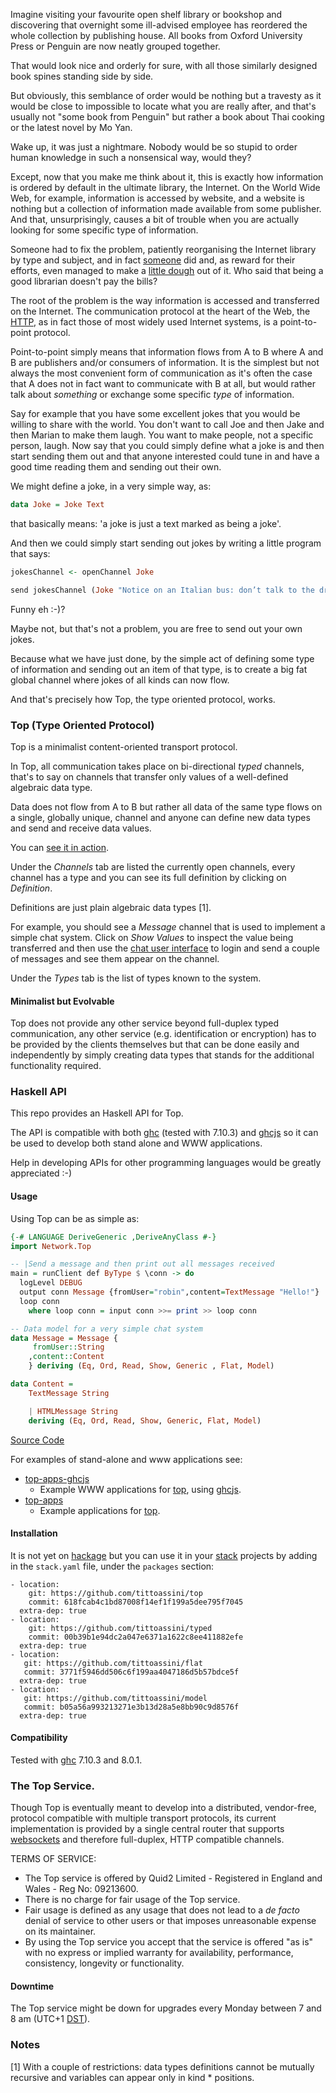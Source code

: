 
Imagine visiting your favourite open shelf library or bookshop and discovering that overnight some ill-advised employee has reordered the whole collection by publishing house. All books from Oxford University Press or Penguin are now neatly grouped together.

That would look nice and orderly for sure, with all those similarly designed book spines standing side by side.

But obviously, this semblance of order would be nothing but a travesty as it would be close to impossible to locate what you are really after, and that's usually not "some book from Penguin" but rather a book about Thai cooking or the latest novel by Mo Yan.

Wake up, it was just a nightmare. Nobody would be so stupid to order human knowledge in such a nonsensical way, would they?

Except, now that you make me think about it, this is exactly how information is ordered by default in the ultimate library, the Internet. On the World Wide Web, for example, information is accessed by website, and a website is nothing but a collection of information made available from some publisher. And that, unsurprisingly, causes a bit of trouble when you are actually looking for some specific type of information.

Someone had to fix the problem, patiently reorganising the Internet library by type and subject, and in fact [someone](http://google.com) did and, as reward for their efforts, even managed to make a [little dough](http://finance.yahoo.com/q?s=GOOG) out of it. Who said that being a good librarian doesn't pay the bills?

The root of the problem is the way information is accessed and transferred on the Internet. The communication protocol at the heart of the Web, the [HTTP](https://en.wikipedia.org/wiki/Hypertext_Transfer_Protocol), as in fact those of most widely used Internet systems, is a point-to-point protocol.

Point-to-point simply means that information flows from A to B where A and B are publishers and/or consumers of information. It is the simplest but not always the most convenient form of communication as it's often the case that A does not in fact want to communicate with B at all, but would rather talk about *something* or exchange some specific *type* of information.

Say for example that you have some excellent jokes that you would be willing to share with the world. You don't want to call Joe and then Jake and then Marian to make them laugh. You want to make people, not a specific person, laugh. Now say that you could simply define what a joke is and then start sending them out and that anyone interested could tune in and have a good time reading them and sending out their own.

We might define a joke, in a very simple way, as:

```haskell
data Joke = Joke Text
````

that basically means: 'a joke is just a text marked as being a joke'.

And then we could simply start sending out jokes by writing a little program that says:

```haskell
jokesChannel <- openChannel Joke 

send jokesChannel (Joke "Notice on an Italian bus: don’t talk to the driver, he needs his hands.")
```
Funny eh :-)? 

Maybe not, but that's not a problem, you are free to send out your own jokes.

Because what we have just done, by the simple act of defining some type of information and sending out an item of that type, is to create a big fat global channel where jokes of all kinds can now flow.

And that's precisely how Top, the type oriented protocol, works.

### Top (Type Oriented Protocol)

Top is a minimalist content-oriented transport protocol.

In Top, all communication takes place on bi-directional *typed* channels, that's to say on channels that transfer only values of a well-defined algebraic data type.

Data does not flow from A to B but rather all data of the same type flows on a single, globally unique, channel and anyone can define new data types and send and receive data values.

You can [see it in action](http://quid2.org/app/ui).

Under the *Channels* tab are listed the currently open channels, every channel has a type and you can see its full definition by clicking on *Definition*.

Definitions are just plain algebraic data types [1].

For example, you should see a *Message* channel that is used to implement a simple chat system. Click on *Show Values* to inspect the value being transferred and then use the [chat user interface](http://quid2.org/app/chat) to login and send a couple of messages and see them appear on the channel.

Under the *Types* tab is the list of types known to the system.

#### Minimalist but Evolvable

Top does not provide any other service beyond full-duplex typed communication, any other service (e.g. identification or encryption) has to be provided by the clients themselves but that can be done easily and independently by simply creating data types that stands for the additional functionality required.

### Haskell API

This repo provides an Haskell API for Top.

The API is compatible with both [ghc](https://www.haskell.org/ghc/) (tested with 7.10.3) and [ghcjs](https://github.com/ghcjs/ghcjs) so it can be used to develop both stand alone and WWW applications.

Help in developing APIs for other programming languages would be greatly appreciated :-)

#### Usage

Using Top can be as simple as:

```haskell
{-# LANGUAGE DeriveGeneric ,DeriveAnyClass #-}
import Network.Top

-- |Send a message and then print out all messages received
main = runClient def ByType $ \conn -> do
  logLevel DEBUG
  output conn Message {fromUser="robin",content=TextMessage "Hello!"}
  loop conn
    where loop conn = input conn >>= print >> loop conn

-- Data model for a very simple chat system
data Message = Message {
     fromUser::String
    ,content::Content
    } deriving (Eq, Ord, Read, Show, Generic , Flat, Model)

data Content =
    TextMessage String

    | HTMLMessage String
    deriving (Eq, Ord, Read, Show, Generic, Flat, Model)
```
[Source Code](https://github.com/tittoassini/top-apps/blob/master/app/hello.hs)

For examples of stand-alone and www applications see:

* [top-apps-ghcjs](https://github.com/tittoassini/top-apps-ghcjs)
  * Example WWW applications for [top](https://github.com/tittoassini/top), using [ghcjs](https://github.com/ghcjs/ghcjs).
* [top-apps](https://github.com/tittoassini/top-apps)
  * Example applications for [top](https://github.com/tittoassini/top).

#### Installation

It is not yet on [hackage](https://hackage.haskell.org/) but you can use it in your [stack](https://docs.haskellstack.org/en/stable/README/) projects by adding in the `stack.yaml` file, under the `packages` section:

````
- location:
    git: https://github.com/tittoassini/top
    commit: 618fcab4c1bd87008f14ef1f199a5dee795f7045
  extra-dep: true
- location:
    git: https://github.com/tittoassini/typed
    commit: 00b39b1e94dc2a047e6371a1622c8ee411882efe
  extra-dep: true
- location:
   git: https://github.com/tittoassini/flat
   commit: 3771f5946dd506c6f199aa4047186d5b57bdce5f
  extra-dep: true
- location:
   git: https://github.com/tittoassini/model
   commit: b05a56a993213271e3b13d28a5e8bb90c9d8576f
  extra-dep: true
````

#### Compatibility

Tested with [ghc](https://www.haskell.org/ghc/) 7.10.3 and 8.0.1.

### The Top Service.

Though Top is eventually meant to develop into a distributed, vendor-free, protocol compatible with multiple transport protocols, its current implementation is provided by a single central router that supports [websockets](https://en.wikipedia.org/wiki/WebSocket) and therefore full-duplex, HTTP compatible channels.

TERMS OF SERVICE:
* The Top service is offered by Quid2 Limited - Registered in England and Wales - Reg No: 09213600.
* There is no charge for fair usage of the Top service. 
* Fair usage is defined as any usage that does not lead to a *de facto* denial of service to other users or that imposes unreasonable expense on its maintainer.
* By using the Top service you accept that the service is offered "as is" with no express or implied warranty for availability, performance, consistency, longevity or functionality.

#### Downtime
The Top service might be down for upgrades every Monday between 7 and 8 am (UTC+1 [DST](https://en.wikipedia.org/wiki/Daylight_saving_time)).

### Notes
[1] With a couple of restrictions: data types definitions cannot be mutually recursive and variables can appear only in kind * positions.
